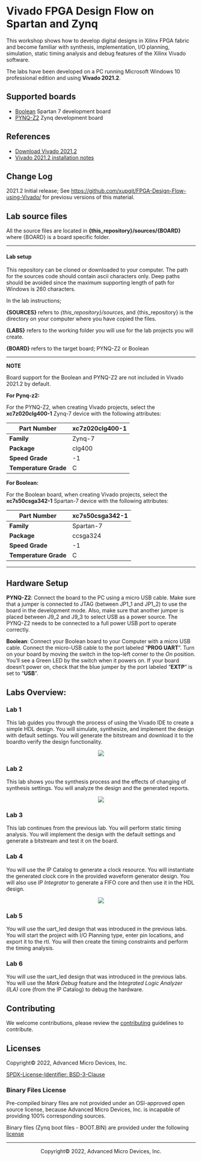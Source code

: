 # Vivado FPGA Design Flow on Spartan and Zynq
This workshop shows how to develop digital designs in Xilinx FPGA fabric and become familiar with synthesis, implementation, I/O planning, simulation, static timing analysis and debug features of the Xilinx Vivado software.

The labs have been developed on a PC running Microsoft Windows 10 professional edition and using **Vivado 2021.2**.

## Supported boards

* [Boolean](https://www.realdigital.org/hardware/boolean) Spartan 7 development board
* [PYNQ-Z2](https://www.tulembedded.com/FPGA/ProductsPYNQ-Z2.html) Zynq development board

## References

* [Download Vivado 2021.2](https://www.xilinx.com/support/download/index.html/content/xilinx/en/downloadNav/vivado-design-tools/2021-2.html)
* [Vivado 2021.2 installation notes](https://www.xilinx.com/support/documentation/sw_manuals/xilinx2021_2/ug973-vivado-release-notes-install-license.pdf)

## Change Log

2021.2 Initial release; See https://github.com/xupgit/FPGA-Design-Flow-using-Vivado/ for previosu versions of this material. 

## Lab source files 

All the source files are located in **{this_repository}/sources/{BOARD}** where {BOARD} is a board specific folder. 

---
#### Lab setup

This repository can be cloned or downloaded to your computer. The path for the sources code should contain ascii characters only. Deep paths should be avoided since the maximum supporting length of path for Windows is 260 characters. 

In the lab instructions; 

**{SOURCES}** refers to *{this_repository}/sources*, and {this_repository} is the directory on your computer where you have copied the files. 

**{LABS}** refers to the working folder you will use for the lab projects you will create. 

**{BOARD}** refers to the target board; PYNQ-Z2 or Boolean 

---
**NOTE**

Board support for the Boolean and PYNQ-Z2 are not included in Vivado 2021.2 by default.

**For Pynq-z2:**

For the PYNQ-Z2, when creating Vivado projects, select the **xc7z020clg400-1** Zynq-7 device with the following attributes:

| **Part Number**       | xc7z020clg400-1 |
| --------------------- | --------------- |
| **Family**            | Zynq-7          |
| **Package**           | clg400          |
| **Speed Grade**       | -1              |
| **Temperature Grade** | C               |

**For Boolean:**

For the Boolean board, when creating Vivado projects, select the **xc7s50csga342-1** Spartan-7 device with the following attributes:

| **Part Number**       | xc7s50csga342-1 |
| --------------------- | --------------- |
| **Family**            | Spartan-7       |
| **Package**           | ccsga324        |
| **Speed Grade**       | -1              |
| **Temperature Grade** | C               |

---

## Hardware Setup

**PYNQ-Z2**: Connect the board to the PC using a micro USB cable. Make sure that a jumper is connected to JTAG (between JP1_1 and JP1_2) to use the board in the development mode. Also, make sure that another jumper is placed between J9_2 and J9_3 to select USB as a power source. The PYNQ-Z2 needs to be connected to a full power USB port to operate correctly. 

**Boolean**: Connect your Boolean board to your Computer with a micro USB cable. Connect the micro-USB cable to the port labeled “**PROG UART**”. Turn on your board by moving the switch in the top-left corner to the *On* position. You’ll see a Green LED by the switch when it powers on. If your board doesn’t power on, check that the blue jumper by the port labeled “**EXTP**” is set to “**USB**”.

## Labs Overview:

### Lab 1
This lab guides you through the process of using the Vivado IDE to create a simple HDL design.  You will simulate, synthesize, and implement the design with default settings. You will generate the bitstream and download it to the boardto verify the design functionality.

<p align="center">
<img src ="./images/lab1/Fig1.png"/>
</p>

### Lab 2
This lab shows you the synthesis process and the effects of changing of synthesis settings. You will analyze the design and the generated reports.

<p align="center">
<img src ="./images/lab2/Fig1.png"/>
</p>

### Lab 3
This lab continues from the previous lab. You will perform static timing analysis. You will implement the design with the default settings and generate a bitstream and test it on the board. 

### Lab 4
You will use the IP Catalog to generate a clock resource. You will instantiate the generated clock core in the provided waveform generator design. You will also use *IP Integrator* to generate a FIFO core and then use it in the HDL design.

<p align="center">
<img src ="./images/lab4/Fig1.png"/>
</p>

### Lab 5
You will use the uart_led design that was introduced in the previous labs. You will start the project with I/O Planning type, enter pin locations, and export it to the rtl. You will then create the timing constraints and perform the timing analysis.

### Lab 6
You will use the uart_led design that was introduced in the previous labs. You will use the *Mark Debug* feature and the *Integrated Logic Analyzer (ILA)* core (from the IP Catalog) to debug the hardware.


## Contributing

We welcome contributions, please review the [contributing](CONTRIBUTING.md) guidelines to contribute.

## Licenses

Copyright&copy; 2022, Advanced Micro Devices, Inc.

[SPDX-License-Identifier: BSD-3-Clause](LICENSE)


### Binary Files License

Pre-compiled binary files are not provided under an OSI-approved open source license, because Advanced Micro Devices, Inc. is incapable of providing 100% corresponding sources.

Binary files (Zynq boot files - BOOT.BIN) are provided under the following [license](./source/pynq-z2/lab6/LICENSE)

------------------------------------------------------
<p align="center">Copyright&copy; 2022, Advanced Micro Devices, Inc.</p>